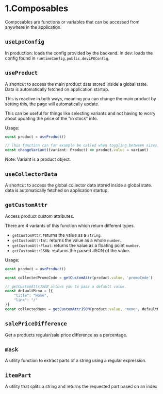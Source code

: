# 1.Composables

Composables are functions or variables that can be accessed from anywhere in the application.


## `useLpoConfig`
In production: loads the config provided by the backend.
In dev: loads the config found in `runtimeConfig.public.devLPOConfig`.

## `useProduct`
A shortcut to access the main product data stored inside a global state.
Data is automatically fetched on application startup.

This is reactive in both ways, meaning you can change the main product by setting this, the page will automatically update.

This can be useful for things like selecting variants and not having to worry about updating the price of the "in stock" info.

Usage:
``` typescript
const product = useProduct()

// This function can for example be called when toggling between sizes.
const changeVariant((variant: Product) => product.value = variant)
```
Note: Variant is a product object.


## `useCollectorData`
A shortcut to access the global collector data stored inside a global state. data is automatically fetched on application startup.

## `getCustomAttr`
Access product custom attributes.

There are 4 variants of this function which return different types.
- `getCustomAttr`: returns the value as a `string`.
- `getCustomAttrInt`: returns the value as a whole `number`.
- `getCustomAttrFloat`: returns the value as a floating point `number`.
- `getCustomAttrJSON`: reuturns the parsed JSON of the value.

Usage:
``` typescript
const product = useProduct()

const collectedPromoCode = getCustomAttr(product.value, 'promoCode')

// getCustomAttrJSON allows you to pass a default value.
const defaultMenu = [{
    "title": "Home",
    "link": "/"
}]
const collectedMenu = getCustomAttrJSON(product.value, 'menu', defaultMenu)
```

## `salePriceDifference` 
Get a products regular/sale price difference as a percentage.

## `mask`
A utility function to extract parts of a string using a regular expression.


## `itemPart` 
A utility that splits a string and returns the requested part based on an index

